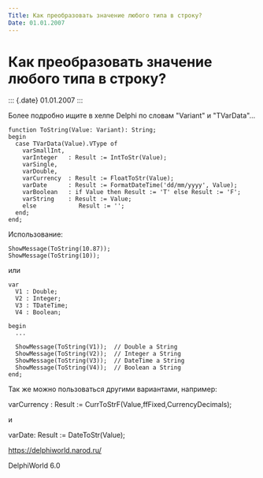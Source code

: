 ```yaml
---
Title: Как преобразовать значение любого типа в строку?
Date: 01.01.2007
---
```



Как преобразовать значение любого типа в строку?
================================================

::: {.date}
01.01.2007
:::

Более подробно ищите в хелпе Delphi по словам \"Variant\" и
\"TVarData\"...

     
    function ToString(Value: Variant): String;
    begin
      case TVarData(Value).VType of
        varSmallInt,
        varInteger   : Result := IntToStr(Value);
        varSingle,
        varDouble,
        varCurrency  : Result := FloatToStr(Value);
        varDate      : Result := FormatDateTime('dd/mm/yyyy', Value);
        varBoolean   : if Value then Result := 'T' else Result := 'F';
        varString    : Result := Value;
        else            Result := '';
      end;
    end;

Использование:

    ShowMessage(ToString(10.87));
    ShowMessage(ToString(10));

или

    var
      V1 : Double;
      V2 : Integer;
      V3 : TDateTime;
      V4 : Boolean;
     
    begin
      ...
     
      ShowMessage(ToString(V1));  // Double a String
      ShowMessage(ToString(V2));  // Integer a String
      ShowMessage(ToString(V3));  // DateTime a String
      ShowMessage(ToString(V4));  // Boolean a String
    end;
     

Так же можно пользоваться другими вариантами, например:

varCurrency  : Result := CurrToStrF(Value,ffFixed,CurrencyDecimals);

и

varDate: Result := DateToStr(Value);

<https://delphiworld.narod.ru/>

DelphiWorld 6.0

